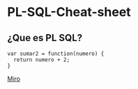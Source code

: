 # PL-SQL-Cheat-sheet

## ¿Que es PL SQL?

```
var sumar2 = function(numero) {
  return numero + 2;
}
```
[Miro](https://miro.com/app/board/uXjVMOF4FTM=/?share_link_id=934150606948)
